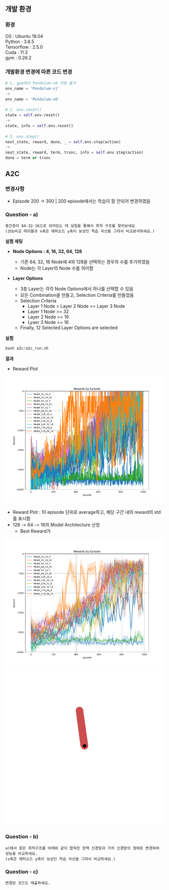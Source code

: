 ## 개발 환경
### 환경
OS : Ubuntu 18.04<br>
Python : 3.8.5<br>
Tensorflow : 2.5.0<br>
Cuda : 11.3<br>
gym : 0.26.2<br>

### 개발환경 변경에 따른 코드 변경
```python
# 1. gym에서 Pendulum-v0 지원 불가
env_name = 'Pendulum-v1'
->
env_name = 'Pendulum-v0'

# 2. env.reset()
state = self.env.reset()
->
state, info = self.env.reset()

# 3. env.step()
next_state, reward, done, _ = self.env.step(action)
->
next_state, reward, term, trunc, info = self.env.step(action)
done = term or trunc
```



## A2C

### 변경사항
- Episode 200 -> 300 | 200 episode에서는 학습이 잘 안되어 변경하였음


### Question - a) 
```
중간층이 64-32-16으로 되어있는 데 실험을 통해서 최적 구조를 찾아보세요
(성능비교 테이블과 x축은 에피소드 y축이 보상인 학습 곡선을 그려서 비교분석하세요.)
```
<b> 실험 세팅 </b>
- <b>Node Options : 4, 16, 32, 64, 128</b>
    - 기존 64, 32, 16 Node에 4와 128을 선택하는 경우의 수를 추가하였음
    - Node는 각 Layer의 Node 수를 의미함

- <b> Layer Options </b>
    - 3층 Layer는 각각 Node Options에서 하나를 선택할 수 있음
    - 모든 Combination을 만들고, Selection Criteria를 만들었음
    - Selection Criteria
        - Layer 1 Node > Layer 2 Node >= Layer 3 Node
        - Layer 1 Node >= 32
        - Layer 2 Node >= 16
        - Lyaer 3 Node <= 16
    - Finally, 12 Selected Layer Options are selected
    
<b> 실험 </b>
```python
bash a2c/a2c_run.sh
```

<b> 결과 </b>
- Reward Plot

![Reward Plot](./a2c/Results/total.png?raw=true "Reward Plot")

- Reward Plot : 10 episode 단위로 average하고, 해당 구간 내의 reward의 std를 표시함
- 128 -> 64 -> 16의 Model Architecture 선정
    - Best Reward가

![Scaled Reward plot](./a2c/Results/scaled_total.png?raw=true "Scaled Reward Plot")
![best Model](./a2c/Results/best_model.gif "Best Model")

### Question - b) 
```
a)에서 찾은 최적구조를 아래와 같이 합쳐진 정책 신경망과 가치 신경망의 형태로 변경하여 성능을 비교하세요. 
(x축은 에피소드 y축이 보상인 학습 곡선을 그려서 비교하세요.)
```

### Question - c) 
```
변경된 코드도 제출하세요. 
```